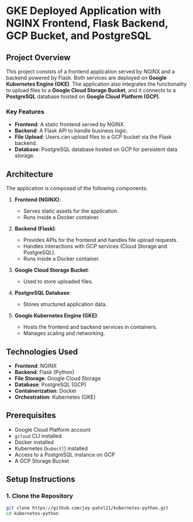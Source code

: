 # GKE Deployed Application with NGINX Frontend, Flask Backend, GCP Bucket, and PostgreSQL

## Project Overview

This project consists of a frontend application served by NGINX and a backend powered by Flask. Both services are deployed on **Google Kubernetes Engine (GKE)**. The application also integrates the functionality to upload files to a **Google Cloud Storage Bucket**, and it connects to a **PostgreSQL** database hosted on **Google Cloud Platform (GCP)**.

### Key Features

- **Frontend**: A static frontend served by NGINX.
- **Backend**: A Flask API to handle business logic.
- **File Upload**: Users can upload files to a GCP bucket via the Flask backend.
- **Database**: PostgreSQL database hosted on GCP for persistent data storage.

## Architecture

The application is composed of the following components:

1. **Frontend (NGINX)**:
   - Serves static assets for the application.
   - Runs inside a Docker container.
   
2. **Backend (Flask)**:
   - Provides APIs for the frontend and handles file upload requests.
   - Handles interactions with GCP services (Cloud Storage and PostgreSQL).
   - Runs inside a Docker container.

3. **Google Cloud Storage Bucket**:
   - Used to store uploaded files.
   
4. **PostgreSQL Database**:
   - Stores structured application data.
   
5. **Google Kubernetes Engine (GKE)**:
   - Hosts the frontend and backend services in containers.
   - Manages scaling and networking.

## Technologies Used

- **Frontend**: NGINX
- **Backend**: Flask (Python)
- **File Storage**: Google Cloud Storage
- **Database**: PostgreSQL (GCP)
- **Containerization**: Docker
- **Orchestration**: Kubernetes (GKE)

## Prerequisites

- Google Cloud Platform account
- `gcloud` CLI installed
- Docker installed
- Kubernetes (`kubectl`) installed
- Access to a PostgreSQL instance on GCP
- A GCP Storage Bucket

## Setup Instructions

### 1. Clone the Repository

```bash
git clone https://github.com/jay-patel21/kubernetes-python.git
cd kubernetes-python

